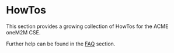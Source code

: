# HowTos

This section provides a growing collection of HowTos for the ACME oneM2M CSE.

Further help can be found in the [FAQ](../help/FAQ.md) section.
